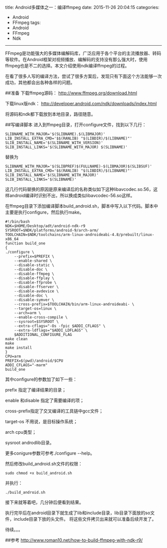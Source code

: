 title: Android多媒体之一：编译ffmpeg
date: 2015-11-26 20:04:15
categories:
- Android
- FFmpeg
tags:
- Android
- FFmpeg
- Ndk
---
FFmpeg是功能强大的多媒体编解码库，广泛应用于各个平台的主流播放器、转码等软件。在Android框架对视频播放、编解码的支持没有那么强大时，使用ffmpeg也是不二的选择。本文介绍使用ndk编译ffmpeg的过程。

在看了很多人写的编译方法，尝试了很多方案后，发现只有下面这个方法能够一次成功，其他都会出各种各样的问题。
<!--more-->

##准备
下载ffmpeg源码： http://www.ffmpeg.org/download.html

下载linux版ndk： http://developer.android.com/ndk/downloads/index.html

将源码和ndk都下载放到本地目录，路径随意。

##写编译脚本
进入到ffmpeg目录，打开configure文件，找到以下几行：

	SLIBNAME_WITH_MAJOR='$(SLIBNAME).$(LIBMAJOR)'
	LIB_INSTALL_EXTRA_CMD='$$(RANLIB) "$(LIBDIR)/$(LIBNAME)"'
	SLIB_INSTALL_NAME='$(SLIBNAME_WITH_VERSION)'
	SLIB_INSTALL_LINKS='$(SLIBNAME_WITH_MAJOR) $(SLIBNAME)'

替换为

	SLIBNAME_WITH_MAJOR='$(SLIBPREF)$(FULLNAME)-$(LIBMAJOR)$(SLIBSUF)'
	LIB_INSTALL_EXTRA_CMD='$$(RANLIB) "$(LIBDIR)/$(LIBNAME)"'
	SLIB_INSTALL_NAME='$(SLIBNAME_WITH_MAJOR)'
	SLIB_INSTALL_LINKS='$(SLIBNAME)'
这几行代码替换的原因是原来编译后的名称类似如下这种libavcodec.so.56，这样android编译时识别不出，所以换成类似libavcodec-56.so这样。

在ffmpeg目录下添加编译脚本build_android.sh，脚本中写入以下代码。脚本中主要是执行configure，然后执行make。

	#!/bin/bash
	NDK=$HOME/Desktop/adt/android-ndk-r9
	SYSROOT=$NDK/platforms/android-9/arch-arm/
	TOOLCHAIN=$NDK/toolchains/arm-linux-androideabi-4.8/prebuilt/linux-x86_64
	function build_one
	{
	./configure \
	    --prefix=$PREFIX \
	    --enable-shared \
	    --disable-static \
	    --disable-doc \
	    --disable-ffmpeg \
	    --disable-ffplay \
	    --disable-ffprobe \
	    --disable-ffserver \
	    --disable-avdevice \
	    --disable-doc \
	    --disable-symver \
	    --cross-prefix=$TOOLCHAIN/bin/arm-linux-androideabi- \
	    --target-os=linux \
	    --arch=arm \
	    --enable-cross-compile \
	    --sysroot=$SYSROOT \
	    --extra-cflags="-Os -fpic $ADDI_CFLAGS" \
	    --extra-ldflags="$ADDI_LDFLAGS" \
	    $ADDITIONAL_CONFIGURE_FLAG
	make clean
	make
	make install
	}
	CPU=arm
	PREFIX=$(pwd)/android/$CPU 
	ADDI_CFLAGS="-marm"
	build_one

其中configure的参数加了如下一些：

prefix 指定了编译结果的目录；

enable 和disable 指定了需要编译的项；

cross-prefix指定了交叉编译的工具链中gcc文件；

target-os 不用说，是目标操作系统；

arch cpu类型；

sysroot androdlib目录。

更多conigure参数可参考./configure --help。


然后修改build_android.sh文件的权限：

	sudo chmod +x build_android.sh

并执行：

	./build_android.sh

接下来就等着吧，几分钟后便看到结果。

执行完毕后在android目录下就生成了lib和include目录，lib目录下面放的so文件，include目录下放的头文件。
将这些文件拷贝出来就可以准备后续开发了。

待续。。。

##参考
http://www.roman10.net/how-to-build-ffmpeg-with-ndk-r9/



